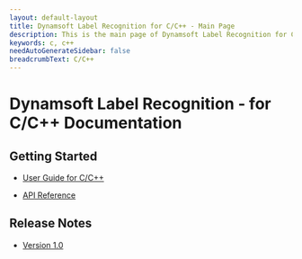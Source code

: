 ```yaml
---
layout: default-layout
title: Dynamsoft Label Recognition for C/C++ - Main Page
description: This is the main page of Dynamsoft Label Recognition for C/C++ Language.
keywords: c, c++
needAutoGenerateSidebar: false
breadcrumbText: C/C++
---
```


# Dynamsoft Label Recognition - for C/C++ Documentation

## Getting Started
- [User Guide for C/C++](user-guide.md)

- [API Reference](api-reference/index.md)

## Release Notes
- [Version 1.0](release-notes/c-cpp-1.md)